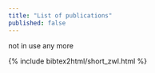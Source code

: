 ```yaml
---
title: "List of publications"
published: false
---
```


not in use any more
<div> {% include bibtex2html/short_zwl.html %}</div>
